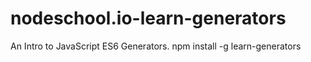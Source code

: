 # nodeschool.io-learn-generators
An Intro to JavaScript ES6 Generators.  npm install -g learn-generators
